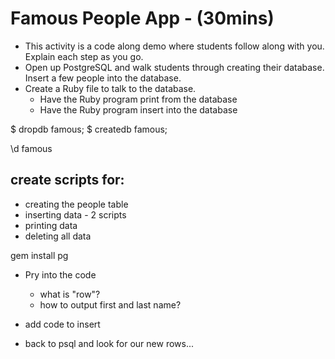 # Famous People App - (30mins)

* This activity is a code along demo where students follow along with you.
  Explain each step as you go.
* Open up PostgreSQL and walk students through creating their database.
  Insert a few people into the database.
* Create a Ruby file to talk to the database.
  * Have the Ruby program print from the database
  * Have the Ruby program insert into the database

$ dropdb famous;
$ createdb famous;

\d famous

## create scripts for:
* creating the people table
* inserting data - 2 scripts
* printing data
* deleting all data

gem install pg

- Pry into the code
  - what is "row"?  
  - how to output first and last name?

- add code to insert

- back to psql and look for our new rows...
